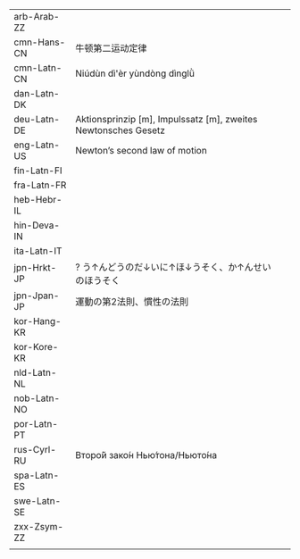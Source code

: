 | | | |
|-|-|-|
| arb-Arab-ZZ |  |  |
| cmn-Hans-CN | 牛顿第二运动定律 |  |
| cmn-Latn-CN | Niúdùn dì'èr yùndòng dìnglǜ |  |
| dan-Latn-DK |  |  |
| deu-Latn-DE | Aktionsprinzip [m], Impulssatz [m], zweites Newtonsches Gesetz |  |
| eng-Latn-US | Newton’s second law of motion |  |
| fin-Latn-FI |  |  |
| fra-Latn-FR |  |  |
| heb-Hebr-IL |  |  |
| hin-Deva-IN |  |  |
| ita-Latn-IT |  |  |
| jpn-Hrkt-JP | ? う↑んどうのだ↓いに↑ほ↓うそく、か↑んせいのほうそく |  |
| jpn-Jpan-JP | 運動の第2法則、慣性の法則 |  |
| kor-Hang-KR |  |  |
| kor-Kore-KR |  |  |
| nld-Latn-NL |  |  |
| nob-Latn-NO |  |  |
| por-Latn-PT |  |  |
| rus-Cyrl-RU | Второ́й зако́н Нью́тона/Ньюто́на |  |
| spa-Latn-ES |  |  |
| swe-Latn-SE |  |  |
| zxx-Zsym-ZZ |  |  |
|  |  |  |
